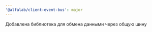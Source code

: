 ```yaml
---
'@alfalab/client-event-bus': major
---
```


Добавлена библиотека для обмена данными через общую шину
